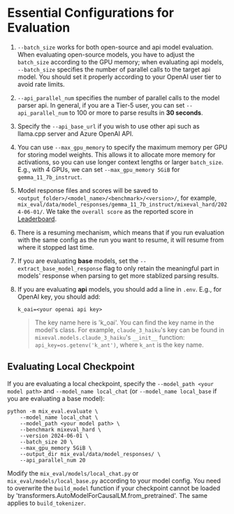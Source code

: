 # Essential Configurations for Evaluation

1. `--batch_size` works for both open-source and api model evaluation. When evaluating open-source models, you have to adjust the `batch_size` according to the GPU memory; when evaluating api models, `--batch_size` specifies the number of parallel calls to the target api model. You should set it properly according to your OpenAI user tier to avoid rate limits. 

2. `--api_parallel_num` specifies the number of parallel calls to the model parser api. In general, if you are a Tier-5 user, you can set `--api_parallel_num` to 100 or more to parse results in **30 seconds**.

3. Specify the `--api_base_url` if you wish to use other api such as llama.cpp server and Azure OpenAI API.

3. You can use `--max_gpu_memory` to specify the maximum memory per GPU for storing model weights. This allows it to allocate more memory for activations, so you can use longer context lengths or larger `batch_size`. E.g., with 4 GPUs, we can set `--max_gpu_memory 5GiB` for `gemma_11_7b_instruct`.

4. Model response files and scores will be saved to `<output_folder>/<model_name>/<benchmark>/<version>/`, for example, `mix_eval/data/model_responses/gemma_11_7b_instruct/mixeval_hard/2024-06-01/`. We take the `overall score` as the reported score in [Leaderboard](https://mixeval.github.io/#leaderboard).

5. There is a resuming mechanism, which means that if you run evaluation with the same config as the run you want to resume, it will resume from where it stopped last time.

6. If you are evaluating **base** models, set the `--extract_base_model_response` flag to only retain the meaningful part in models' response when parsing to get more stablized parsing results.

7. If you are evaluating **api** models, you should add a line in `.env`. E.g., for OpenAI key, you should add:
    ```
    k_oai=<your openai api key>
    ```
    > The key name here is 'k_oai'. You can find the key name in the model's class. For example, `claude_3_haiku`'s key can be found in `mixeval.models.claude_3_haiku`'s `__init__` function: `api_key=os.getenv('k_ant')`, where `k_ant` is the key name.


## Evaluating Local Checkpoint
If you are evaluating a local checkpoint, specify the `--model_path <your model path>` and `--model_name local_chat` (or `--model_name local_base` if you are evaluating a base model):
```
python -m mix_eval.evaluate \
    --model_name local_chat \
    --model_path <your model path> \
    --benchmark mixeval_hard \
    --version 2024-06-01 \
    --batch_size 20 \
    --max_gpu_memory 5GiB \
    --output_dir mix_eval/data/model_responses/ \
    --api_parallel_num 20
```

Modify the `mix_eval/models/local_chat.py` or `mix_eval/models/local_base.py` according to your model config. You need to overwrite the `build_model` function if your checkpoint cannot be loaded by 'transformers.AutoModelForCausalLM.from_pretrained'. The same applies to `build_tokenizer`.